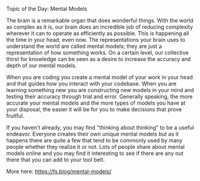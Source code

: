 Topic of the Day: Mental Models

The brain is a remarkable organ that does wonderful things. With the world as complex as it is, our brain does an incredible job of reducing complexity wherever it can to operate as efficiently as possible. This is happening all the time in your head, even now. The representations your brain uses to understand the world are called mental models; they are just a representation of how something works. On a certain level, our collective thirst for knowledge can be seen as a desire to increase the accuracy and depth of our mental models.

When you are coding you create a mental model of your work in your head and that guides how you interact with your codebase. When you are learning something new you are constructing new models in your mind and testing their accuracy through trial and error.  Generally speaking, the more accurate your mental models and the more types of models you have at your disposal, the easier it will be for you to make decisions that prove fruitful.

If you haven't already, you may find "thinking about thinking" to be a useful endeavor. Everyone creates their own unique mental models but as it happens there are quite a few that tend to be commonly used by many people whether they realize it or not. Lots of people share about mental models online and you may find it interesting to see if there are any out there that you can add to your tool belt.

More here:
https://fs.blog/mental-models/
